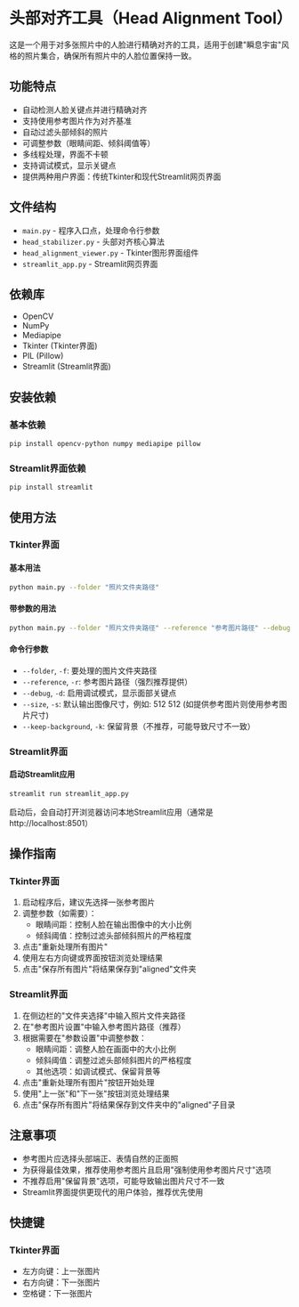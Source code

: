 # 头部对齐工具（Head Alignment Tool）

这是一个用于对多张照片中的人脸进行精确对齐的工具，适用于创建"瞬息宇宙"风格的照片集合，确保所有照片中的人脸位置保持一致。

## 功能特点

- 自动检测人脸关键点并进行精确对齐
- 支持使用参考图片作为对齐基准
- 自动过滤头部倾斜的照片
- 可调整参数（眼睛间距、倾斜阈值等）
- 多线程处理，界面不卡顿
- 支持调试模式，显示关键点
- 提供两种用户界面：传统Tkinter和现代Streamlit网页界面

## 文件结构

- `main.py` - 程序入口点，处理命令行参数
- `head_stabilizer.py` - 头部对齐核心算法
- `head_alignment_viewer.py` - Tkinter图形界面组件
- `streamlit_app.py` - Streamlit网页界面

## 依赖库

- OpenCV
- NumPy
- Mediapipe
- Tkinter (Tkinter界面)
- PIL (Pillow)
- Streamlit (Streamlit界面)

## 安装依赖

### 基本依赖

```bash
pip install opencv-python numpy mediapipe pillow
```

### Streamlit界面依赖

```bash
pip install streamlit
```

## 使用方法

### Tkinter界面

#### 基本用法

```bash
python main.py --folder "照片文件夹路径"
```

#### 带参数的用法

```bash
python main.py --folder "照片文件夹路径" --reference "参考图片路径" --debug --size 800 600
```

#### 命令行参数

- `--folder`, `-f`: 要处理的图片文件夹路径
- `--reference`, `-r`: 参考图片路径（强烈推荐提供）
- `--debug`, `-d`: 启用调试模式，显示面部关键点
- `--size`, `-s`: 默认输出图像尺寸，例如: 512 512 (如提供参考图片则使用参考图片尺寸)
- `--keep-background`, `-k`: 保留背景（不推荐，可能导致尺寸不一致）

### Streamlit界面

#### 启动Streamlit应用

```bash
streamlit run streamlit_app.py
```

启动后，会自动打开浏览器访问本地Streamlit应用（通常是 http://localhost:8501）

## 操作指南

### Tkinter界面

1. 启动程序后，建议先选择一张参考图片
2. 调整参数（如需要）：
   - 眼睛间距：控制人脸在输出图像中的大小比例
   - 倾斜阈值：控制过滤头部倾斜照片的严格程度
3. 点击"重新处理所有图片"
4. 使用左右方向键或界面按钮浏览处理结果
5. 点击"保存所有图片"将结果保存到"aligned"文件夹

### Streamlit界面

1. 在侧边栏的"文件夹选择"中输入照片文件夹路径
2. 在"参考图片设置"中输入参考图片路径（推荐）
3. 根据需要在"参数设置"中调整参数：
   - 眼睛间距：调整人脸在画面中的大小比例
   - 倾斜阈值：调整过滤头部倾斜图片的严格程度 
   - 其他选项：如调试模式、保留背景等
4. 点击"重新处理所有图片"按钮开始处理
5. 使用"上一张"和"下一张"按钮浏览处理结果
6. 点击"保存所有图片"将结果保存到文件夹中的"aligned"子目录

## 注意事项

- 参考图片应选择头部端正、表情自然的正面照
- 为获得最佳效果，推荐使用参考图片且启用"强制使用参考图片尺寸"选项
- 不推荐启用"保留背景"选项，可能导致输出图片尺寸不一致
- Streamlit界面提供更现代的用户体验，推荐优先使用

## 快捷键

### Tkinter界面

- 左方向键：上一张图片
- 右方向键：下一张图片
- 空格键：下一张图片 